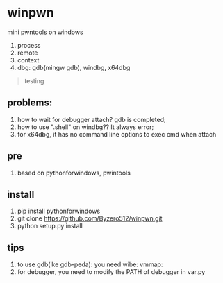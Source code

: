 # winpwn
mini pwntools on windows

1. process
2. remote
3. context
4. dbg: gdb(mingw gdb), windbg, x64dbg

> testing

## problems:
1. how to wait for debugger attach? gdb is completed;
2. how to use ".shell" on windbg?? It always error;
3. for x64dbg, it has no command line options to exec cmd when attach

## pre
1. based on pythonforwindows, pwintools

## install
1. pip install pythonforwindows
2. git clone https://github.com/Byzero512/winpwn.git
3. python setup.py install

## tips
1. to use gdb(lke gdb-peda): you need 
  wibe: 
  vmmap: 
2. for debugger, you need to modify the PATH of debugger in var.py
